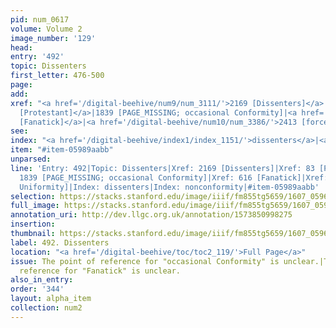 ```yaml
---
pid: num_0617
volume: Volume 2
image_number: '129'
head:
entry: '492'
topic: Dissenters
first_letter: 476-500
page:
add:
xref: "<a href='/digital-beehive/num9/num_3111/'>2169 [Dissenters]</a>|<a href='/digital-beehive/num1/num_0084/'>83
  [Protestant]</a>|1839 [PAGE_MISSING; occasional Conformity]|<a href='/digital-beehive/num3/num_0824/'>616
  [Fanatick]</a>|<a href='/digital-beehive/num10/num_3386/'>2413 [forced Uniformity]</a>"
see:
index: "<a href='/digital-beehive/index1/index_1151/'>dissenters</a>|<a href='/digital-beehive/index3/index_2684/'>nonconformity</a>"
item: "#item-05989aabb"
unparsed:
line: 'Entry: 492|Topic: Dissenters|Xref: 2169 [Dissenters]|Xref: 83 [Protestant]|Xref:
  1839 [PAGE_MISSING; occasional Conformity]|Xref: 616 [Fanatick]|Xref: 2413 [forced
  Uniformity]|Index: dissenters|Index: nonconformity|#item-05989aabb'
selection: https://stacks.stanford.edu/image/iiif/fm855tg5659/1607_0596/341,2291,2972,868/full/0/default.jpg
full_image: https://stacks.stanford.edu/image/iiif/fm855tg5659/1607_0596/full/full/0/default.jpg
annotation_uri: http://dev.llgc.org.uk/annotation/1573850998275
insertion:
thumbnail: https://stacks.stanford.edu/image/iiif/fm855tg5659/1607_0596/341,2291,600,180/250,/0/default.jpg
label: 492. Dissenters
location: "<a href='/digital-beehive/toc/toc2_119/'>Full Page</a>"
issue: The point of reference for "occasional Conformity" is unclear.|The point of
  reference for "Fanatick" is unclear.
also_in_entry:
order: '344'
layout: alpha_item
collection: num2
---
```

